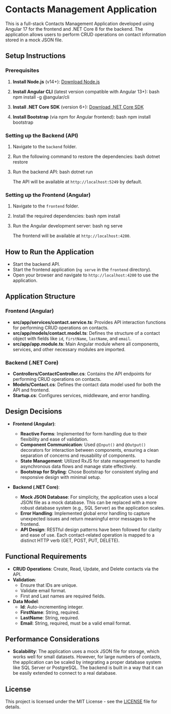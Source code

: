 
# Contacts Management Application

This is a full-stack Contacts Management Application developed using Angular 17 for the frontend and .NET Core 8 for the backend. The application allows users to perform CRUD operations on contact information stored in a mock JSON file.

## Setup Instructions

### Prerequisites

1. **Install Node.js** (v14+): [Download Node.js](https://nodejs.org/)
2. **Install Angular CLI** (latest version compatible with Angular 13+):
   bash
   npm install -g @angular/cli
   
3. **Install .NET Core SDK** (version 6+): [Download .NET Core SDK](https://dotnet.microsoft.com/download/dotnet)
4. **Install Bootstrap** (via npm for Angular frontend):
   bash
   npm install bootstrap

### Setting up the Backend (API)

1. Navigate to the `backend` folder.
2. Run the following command to restore the dependencies:
   bash
   dotnet restore
   
3. Run the backend API:
   bash
   dotnet run
   
   The API will be available at `http://localhost:5249` by default.

### Setting up the Frontend (Angular)

1. Navigate to the `frontend` folder.
2. Install the required dependencies:
   bash
   npm install
   
3. Run the Angular development server:
   bash
   ng serve
   
   The frontend will be available at `http://localhost:4200`.

## How to Run the Application

- Start the backend API.
- Start the frontend application (`ng serve` in the `frontend` directory).
- Open your browser and navigate to `http://localhost:4200` to use the application.

## Application Structure

### Frontend (Angular)

- **src/app/services/contact.service.ts**: Provides API interaction functions for performing CRUD operations on contacts.
- **src/app/models/contact.model.ts**: Defines the structure of a contact object with fields like `id`, `firstName`, `lastName`, and `email`.
- **src/app/app.module.ts**: Main Angular module where all components, services, and other necessary modules are imported.

### Backend (.NET Core)

- **Controllers/ContactController.cs**: Contains the API endpoints for performing CRUD operations on contacts.
- **Models/Contact.cs**: Defines the contact data model used for both the API and frontend.
- **Startup.cs**: Configures services, middleware, and error handling.

## Design Decisions

- **Frontend (Angular)**: 
  - **Reactive Forms**: Implemented for form handling due to their flexibility and ease of validation.
  - **Component Communication**: Used `@Input()` and `@Output()` decorators for interaction between components, ensuring a clean separation of concerns and reusability of components.
  - **State Management**: Utilized RxJS for state management to handle asynchronous data flows and manage state effectively.
  - **Bootstrap for Styling**: Chose Bootstrap for consistent styling and responsive design with minimal setup.

- **Backend (.NET Core)**:
  - **Mock JSON Database**: For simplicity, the application uses a local JSON file as a mock database. This can be replaced with a more robust database system (e.g., SQL Server) as the application scales.
  - **Error Handling**: Implemented global error handling to capture unexpected issues and return meaningful error messages to the frontend.
  - **API Design**: RESTful design patterns have been followed for clarity and ease of use. Each contact-related operation is mapped to a distinct HTTP verb (GET, POST, PUT, DELETE).

## Functional Requirements

- **CRUD Operations**: Create, Read, Update, and Delete contacts via the API.
- **Validation**:
  - Ensure that IDs are unique.
  - Validate email format.
  - First and Last names are required fields.
- **Data Model**:
  - **Id**: Auto-incrementing integer.
  - **FirstName**: String, required.
  - **LastName**: String, required.
  - **Email**: String, required, must be a valid email format.

## Performance Considerations

- **Scalability**: The application uses a mock JSON file for storage, which works well for small datasets. However, for large numbers of contacts, the application can be scaled by integrating a proper database system like SQL Server or PostgreSQL. The backend is built in a way that it can be easily extended to connect to a real database.


## License

This project is licensed under the MIT License - see the [LICENSE](LICENSE) file for details.
